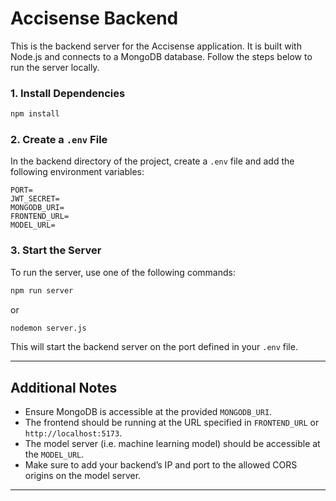 # Accisense Backend

This is the backend server for the Accisense application. It is built with Node.js and connects to a MongoDB database. Follow the steps below to run the server locally.

### 1. Install Dependencies

```bash
npm install
```

### 2. Create a `.env` File

In the backend directory of the project, create a `.env` file and add the following environment variables:

```
PORT=
JWT_SECRET=
MONGODB_URI=
FRONTEND_URL=
MODEL_URL=
```

### 3. Start the Server

To run the server, use one of the following commands:

```bash
npm run server
```

or

```bash
nodemon server.js
```

This will start the backend server on the port defined in your `.env` file.

---

## Additional Notes

- Ensure MongoDB is accessible at the provided `MONGODB_URI`.
- The frontend should be running at the URL specified in `FRONTEND_URL` or `http://localhost:5173`.
- The model server (i.e. machine learning model) should be accessible at the `MODEL_URL`.
- Make sure to add your backend’s IP and port to the allowed CORS origins on the model server.

---
